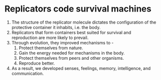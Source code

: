 # Replicators code survival machines

1. The structure of the replicator molecule dictates the configuration of the protective container it inhabits, i.e. the body.
2. Replicators that form containers best suited for survival and reproduction are more likely to prevail.
3. Through evolution, they improved mechanisms to -
    1. Protect themselves from nature.
    2. Gain the energy needed for mechanisms in the body.
    3. Protect themselves from peers and other organisms.
    4. Reproduce better.
4. As a result, we developed senses, feelings, memory, intelligence, and communication.
